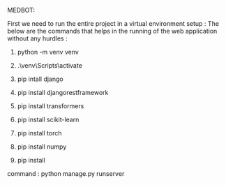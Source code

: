 MEDBOT:

First we need to run the entire project in a virtual environment setup :
The below are the commands that helps in the running of the web application without any hurdles :

1. python -m venv venv

2. .\venv\Scripts\activate

3. pip intall django

4. pip install djangorestframework

5. pip install transformers

6. pip install scikit-learn

7. pip install torch

8. pip install numpy

9. pip install

    
command : python manage.py runserver
